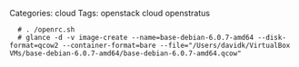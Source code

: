 Categories: cloud
Tags: openstack
      cloud
      openstratus



      # . /openrc.sh
      # glance -d -v image-create --name=base-debian-6.0.7-amd64 --disk-format=qcow2 --container-format=bare --file="/Users/davidk/VirtualBox VMs/base-debian-6.0.7-amd64/base-debian-6.0.7-amd64.qcow"


